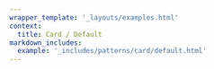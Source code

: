 ```yaml
---
wrapper_template: '_layouts/examples.html'
context:
  title: Card / Default
markdown_includes:
  example: '_includes/patterns/card/default.html'
---
```

